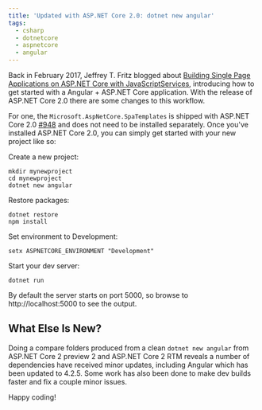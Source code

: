 ```yaml
---
title: 'Updated with ASP.NET Core 2.0: dotnet new angular'
tags:
  - csharp 
  - dotnetcore
  - aspnetcore
  - angular
---
```


Back in February 2017, Jeffrey T. Fritz blogged about [Building Single Page Applications on ASP.NET Core with JavaScriptServices](https://blogs.msdn.microsoft.com/webdev/2017/02/14/building-single-page-applications-on-asp-net-core-with-javascriptservices/), introducing how to get started with a Angular + ASP.NET Core application.  With the release of ASP.NET Core 2.0 there are some changes to this workflow.

For one, the `Microsoft.AspNetCore.SpaTemplates` is shipped with ASP.NET Core 2.0 [#948](https://github.com/aspnet/JavaScriptServices/issues/948) and does not need to be installed separately.  Once you've installed ASP.NET Core 2.0, you can simply get started with your new project like so:

Create a new project:
```
mkdir mynewproject
cd mynewproject
dotnet new angular
```

Restore packages:
```
dotnet restore 
npm install
```

Set environment to Development:
```
setx ASPNETCORE_ENVIRONMENT "Development"
```

Start your dev server:
```
dotnet run
```

By default the server starts on port 5000, so browse to http://localhost:5000 to see the output.

## What Else Is New?

Doing a compare folders produced from a clean `dotnet new angular` from ASP.NET Core 2 preview 2 and ASP.NET Core 2 RTM reveals a number of dependencies have received minor updates, including Angular which has been updated to 4.2.5.  Some work has also been done to make dev builds faster and fix a couple minor issues.

Happy coding!